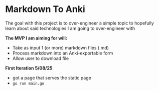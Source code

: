 # Markdown To Anki
The goal with this project is to over-engineer a simple topic to hopefully learn about said technologies I am going to over-engineer with

**The MVP I am aiming for will:**
- Take as input 1 (or more) markdown files (.md)
- Process markdown into an Anki-exportable form
- Allow user to download file

**First Iteration 5/08/25**
- got a page that serves the static page
- `go run main.go`

